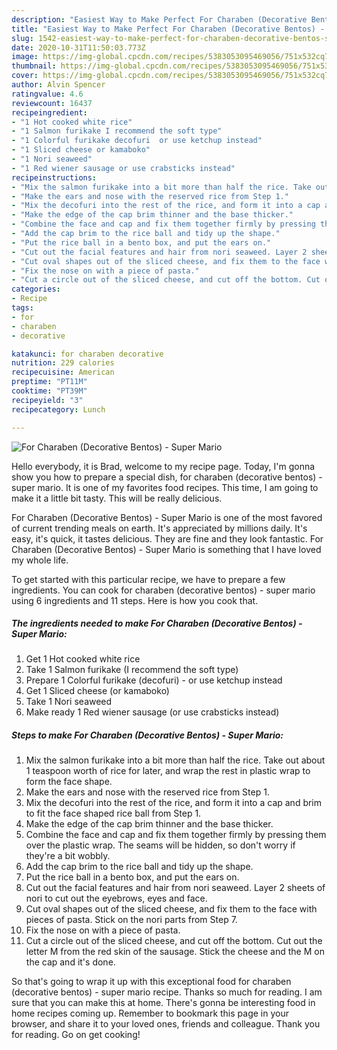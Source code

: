 ```yaml
---
description: "Easiest Way to Make Perfect For Charaben (Decorative Bentos) - Super Mario"
title: "Easiest Way to Make Perfect For Charaben (Decorative Bentos) - Super Mario"
slug: 1542-easiest-way-to-make-perfect-for-charaben-decorative-bentos-super-mario
date: 2020-10-31T11:50:03.773Z
image: https://img-global.cpcdn.com/recipes/5383053095469056/751x532cq70/for-charaben-decorative-bentos-super-mario-recipe-main-photo.jpg
thumbnail: https://img-global.cpcdn.com/recipes/5383053095469056/751x532cq70/for-charaben-decorative-bentos-super-mario-recipe-main-photo.jpg
cover: https://img-global.cpcdn.com/recipes/5383053095469056/751x532cq70/for-charaben-decorative-bentos-super-mario-recipe-main-photo.jpg
author: Alvin Spencer
ratingvalue: 4.6
reviewcount: 16437
recipeingredient:
- "1 Hot cooked white rice"
- "1 Salmon furikake I recommend the soft type"
- "1 Colorful furikake decofuri  or use ketchup instead"
- "1 Sliced cheese or kamaboko"
- "1 Nori seaweed"
- "1 Red wiener sausage or use crabsticks instead"
recipeinstructions:
- "Mix the salmon furikake into a bit more than half the rice. Take out about 1 teaspoon worth of rice for later, and wrap the rest in plastic wrap to form the face shape."
- "Make the ears and nose with the reserved rice from Step 1."
- "Mix the decofuri into the rest of the rice, and form it into a cap and brim to fit the face shaped rice ball from Step 1."
- "Make the edge of the cap brim thinner and the base thicker."
- "Combine the face and cap and fix them together firmly by pressing them over the plastic wrap. The seams will be hidden, so don&#39;t worry if they&#39;re a bit wobbly."
- "Add the cap brim to the rice ball and tidy up the shape."
- "Put the rice ball in a bento box, and put the ears on."
- "Cut out the facial features and hair from nori seaweed. Layer 2 sheets of nori to cut out the eyebrows, eyes and face."
- "Cut oval shapes out of the sliced cheese, and fix them to the face with pieces of pasta. Stick on the nori parts from Step 7."
- "Fix the nose on with a piece of pasta."
- "Cut a circle out of the sliced cheese, and cut off the bottom. Cut out the letter M from the red skin of the sausage. Stick the cheese and the M on the cap and it&#39;s done."
categories:
- Recipe
tags:
- for
- charaben
- decorative

katakunci: for charaben decorative 
nutrition: 229 calories
recipecuisine: American
preptime: "PT11M"
cooktime: "PT39M"
recipeyield: "3"
recipecategory: Lunch

---
```



![For Charaben (Decorative Bentos) - Super Mario](https://img-global.cpcdn.com/recipes/5383053095469056/751x532cq70/for-charaben-decorative-bentos-super-mario-recipe-main-photo.jpg)

Hello everybody, it is Brad, welcome to my recipe page. Today, I'm gonna show you how to prepare a special dish, for charaben (decorative bentos) - super mario. It is one of my favorites food recipes. This time, I am going to make it a little bit tasty. This will be really delicious.



For Charaben (Decorative Bentos) - Super Mario is one of the most favored of current trending meals on earth. It's appreciated by millions daily. It's easy, it's quick, it tastes delicious. They are fine and they look fantastic. For Charaben (Decorative Bentos) - Super Mario is something that I have loved my whole life.


To get started with this particular recipe, we have to prepare a few ingredients. You can cook for charaben (decorative bentos) - super mario using 6 ingredients and 11 steps. Here is how you cook that.

<!--inarticleads1-->

##### The ingredients needed to make For Charaben (Decorative Bentos) - Super Mario:

1. Get 1 Hot cooked white rice
1. Take 1 Salmon furikake (I recommend the soft type)
1. Prepare 1 Colorful furikake (decofuri) - or use ketchup instead
1. Get 1 Sliced cheese (or kamaboko)
1. Take 1 Nori seaweed
1. Make ready 1 Red wiener sausage (or use crabsticks instead)




<!--inarticleads2-->

##### Steps to make For Charaben (Decorative Bentos) - Super Mario:

1. Mix the salmon furikake into a bit more than half the rice. Take out about 1 teaspoon worth of rice for later, and wrap the rest in plastic wrap to form the face shape.
1. Make the ears and nose with the reserved rice from Step 1.
1. Mix the decofuri into the rest of the rice, and form it into a cap and brim to fit the face shaped rice ball from Step 1.
1. Make the edge of the cap brim thinner and the base thicker.
1. Combine the face and cap and fix them together firmly by pressing them over the plastic wrap. The seams will be hidden, so don&#39;t worry if they&#39;re a bit wobbly.
1. Add the cap brim to the rice ball and tidy up the shape.
1. Put the rice ball in a bento box, and put the ears on.
1. Cut out the facial features and hair from nori seaweed. Layer 2 sheets of nori to cut out the eyebrows, eyes and face.
1. Cut oval shapes out of the sliced cheese, and fix them to the face with pieces of pasta. Stick on the nori parts from Step 7.
1. Fix the nose on with a piece of pasta.
1. Cut a circle out of the sliced cheese, and cut off the bottom. Cut out the letter M from the red skin of the sausage. Stick the cheese and the M on the cap and it&#39;s done.




So that's going to wrap it up with this exceptional food for charaben (decorative bentos) - super mario recipe. Thanks so much for reading. I am sure that you can make this at home. There's gonna be interesting food in home recipes coming up. Remember to bookmark this page in your browser, and share it to your loved ones, friends and colleague. Thank you for reading. Go on get cooking!
